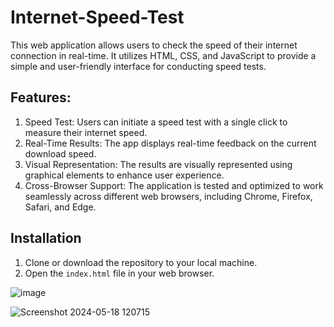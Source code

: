 # Internet-Speed-Test

This web application allows users to check the speed of their internet connection in real-time. It utilizes HTML, CSS, and JavaScript to provide a simple and user-friendly interface for conducting speed tests.

## Features:

1. Speed Test: Users can initiate a speed test with a single click to measure their internet speed.
2. Real-Time Results: The app displays real-time feedback on the current download speed.
3. Visual Representation: The results are visually represented using graphical elements to enhance user experience.
4. Cross-Browser Support: The application is tested and optimized to work seamlessly across different web browsers, including Chrome, Firefox, Safari, and Edge.

## Installation

1. Clone or download the repository to your local machine.
2. Open the `index.html` file in your web browser.

![image](https://github.com/rajorshi01/Internet-Speed-Test/assets/95631867/0697bfd1-6d93-44e9-be9e-7bb80ba401c0)

![Screenshot 2024-05-18 120715](https://github.com/rajorshi01/Internet-Speed-Test/assets/95631867/a82c40f9-fc66-4e50-b0a3-0d9095c1a865)
